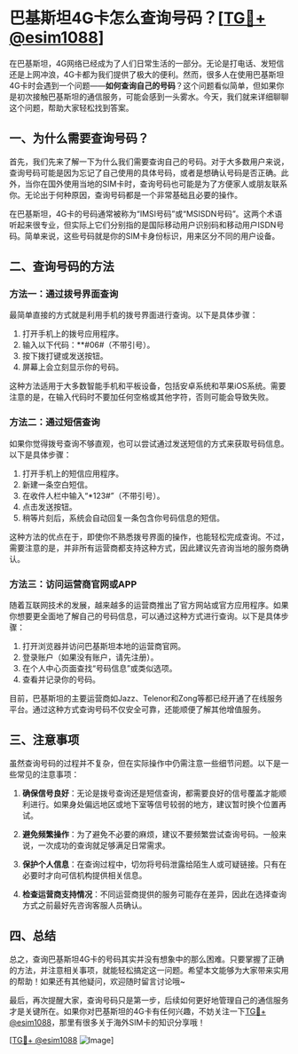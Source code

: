 # 巴基斯坦4G卡怎么查询号码？[[TG💪+ @esim1088](https://t.me/s/esim1088)]

在巴基斯坦，4G网络已经成为了人们日常生活的一部分。无论是打电话、发短信还是上网冲浪，4G卡都为我们提供了极大的便利。然而，很多人在使用巴基斯坦4G卡时会遇到一个问题——**如何查询自己的号码**？这个问题看似简单，但如果你是初次接触巴基斯坦的通信服务，可能会感到一头雾水。今天，我们就来详细聊聊这个问题，帮助大家轻松找到答案。

## 一、为什么需要查询号码？

首先，我们先来了解一下为什么我们需要查询自己的号码。对于大多数用户来说，查询号码可能是因为忘记了自己使用的具体号码，或者是想确认号码是否正确。此外，当你在国外使用当地的SIM卡时，查询号码也可能是为了方便家人或朋友联系你。无论出于何种原因，查询号码都是一个非常基础且必要的操作。

在巴基斯坦，4G卡的号码通常被称为“IMSI号码”或“MSISDN号码”。这两个术语听起来很专业，但实际上它们分别指的是国际移动用户识别码和移动用户ISDN号码。简单来说，这些号码就是你的SIM卡身份标识，用来区分不同的用户设备。

## 二、查询号码的方法

### 方法一：通过拨号界面查询

最简单直接的方式就是利用手机的拨号界面进行查询。以下是具体步骤：

1. 打开手机上的拨号应用程序。
2. 输入以下代码：**#06#（不带引号）。
3. 按下拨打键或发送按钮。
4. 屏幕上会立刻显示你的号码。

这种方法适用于大多数智能手机和平板设备，包括安卓系统和苹果iOS系统。需要注意的是，在输入代码时不要加任何空格或其他字符，否则可能会导致失败。

### 方法二：通过短信查询

如果你觉得拨号查询不够直观，也可以尝试通过发送短信的方式来获取号码信息。以下是具体步骤：

1. 打开手机上的短信应用程序。
2. 新建一条空白短信。
3. 在收件人栏中输入“*123#”（不带引号）。
4. 点击发送按钮。
5. 稍等片刻后，系统会自动回复一条包含你号码信息的短信。

这种方法的优点在于，即使你不熟悉拨号界面的操作，也能轻松完成查询。不过，需要注意的是，并非所有运营商都支持这种方式，因此建议先咨询当地的服务商确认。

### 方法三：访问运营商官网或APP

随着互联网技术的发展，越来越多的运营商推出了官方网站或官方应用程序。如果你想要更全面地了解自己的号码信息，可以通过这种方式进行查询。以下是具体步骤：

1. 打开浏览器并访问巴基斯坦本地的运营商官网。
2. 登录账户（如果没有账户，请先注册）。
3. 在个人中心页面查找“号码信息”或类似选项。
4. 查看并记录你的号码。

目前，巴基斯坦的主要运营商如Jazz、Telenor和Zong等都已经开通了在线服务平台。通过这种方式查询号码不仅安全可靠，还能顺便了解其他增值服务。

## 三、注意事项

虽然查询号码的过程并不复杂，但在实际操作中仍需注意一些细节问题。以下是一些常见的注意事项：

1. **确保信号良好**：无论是拨号查询还是短信查询，都需要良好的信号覆盖才能顺利进行。如果身处偏远地区或地下室等信号较弱的地方，建议暂时换个位置再试。
   
2. **避免频繁操作**：为了避免不必要的麻烦，建议不要频繁尝试查询号码。一般来说，一次成功的查询就足够满足日常需求。

3. **保护个人信息**：在查询过程中，切勿将号码泄露给陌生人或可疑链接。只有在必要时才向可信机构提供相关信息。

4. **检查运营商支持情况**：不同运营商提供的服务可能存在差异，因此在选择查询方式之前最好先咨询客服人员确认。

## 四、总结

总之，查询巴基斯坦4G卡的号码其实并没有想象中的那么困难。只要掌握了正确的方法，并注意相关事项，就能轻松搞定这一问题。希望本文能够为大家带来实用的帮助！如果还有其他疑问，欢迎随时留言讨论哦~

最后，再次提醒大家，查询号码只是第一步，后续如何更好地管理自己的通信服务才是关键所在。如果你对巴基斯坦的4G卡有任何兴趣，不妨关注一下[TG💪+ @esim1088](https://t.me/s/esim1088)，那里有很多关于海外SIM卡的知识分享哦！

[[TG💪+ @esim1088](https://t.me/s/esim1088) ![Image](https://i.postimg.cc/4NQfJmqS/Snipaste-2025-05-13-00-14-12.png)]